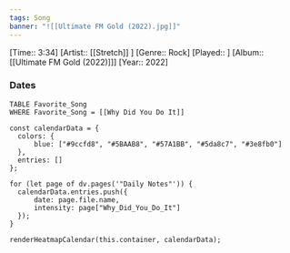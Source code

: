 ```yaml
---
tags: Song  
banner: "![[Ultimate FM Gold (2022).jpg]]"
---
```

[Time:: 3:34]
[Artist:: [[Stretch]] ]
[Genre:: Rock]
[Played:: ]
[Album:: [[Ultimate FM Gold (2022)]]]
[Year:: 2022]
### Dates
````dataview
TABLE Favorite_Song
WHERE Favorite_Song = [[Why Did You Do It]]
````
  ```dataviewjs
const calendarData = { 
	colors: { 
		blue: ["#9ccfd8", "#5BAAB8", "#57A1BB", "#5da8c7", "#3e8fb0"] 
	}, 
	entries: [] 
}; 

for (let page of dv.pages('"Daily Notes"')) { 
	calendarData.entries.push({ 
		date: page.file.name, 
		intensity: page["Why_Did_You_Do_It"]
	}); 
} 

renderHeatmapCalendar(this.container, calendarData);
```
